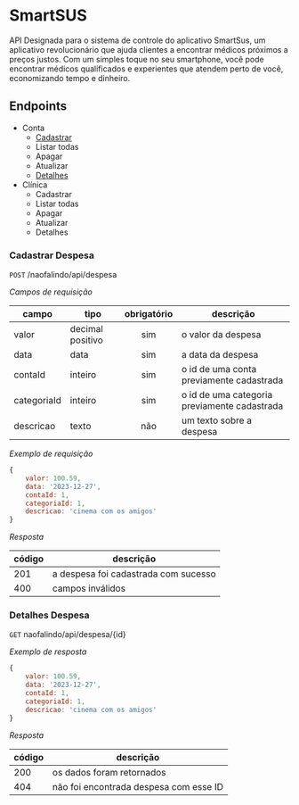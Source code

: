 # SmartSUS

API Designada para o sistema de controle do aplicativo SmartSus, um aplicativo revolucionário que ajuda clientes a encontrar médicos próximos a preços justos. Com um simples toque no seu smartphone, você pode encontrar médicos qualificados e experientes que atendem perto de você, economizando tempo e dinheiro.

## Endpoints

- Conta
    - [Cadastrar](#cadastrar-despesa)
    - Listar todas
    - Apagar
    - Atualizar
    - [Detalhes](#detalhes-despesa)
- Clínica
    - Cadastrar
    - Listar todas
    - Apagar
    - Atualizar
    - Detalhes

### Cadastrar Despesa

`POST` /naofalindo/api/despesa

*Campos de requisição*

| campo | tipo | obrigatório | descrição
|-------|------|:-------------:|----------
|valor|decimal positivo|sim| o valor da despesa
|data|data|sim| a data da despesa
|contaId|inteiro|sim| o id de uma conta previamente cadastrada
|categoriaId|inteiro|sim| o id de uma categoria previamente cadastrada
|descricao|texto|não| um texto sobre a despesa

*Exemplo de requisição*

```js
{
    valor: 100.59,
    data: '2023-12-27',
    contaId: 1,
    categoriaId: 1,
    descricao: 'cinema com os amigos'
}
```

*Resposta*

| código | descrição 
|--------|----------
|201| a despesa foi cadastrada com sucesso
|400| campos inválidos

### Detalhes Despesa

`GET` naofalindo/api/despesa/{id}

*Exemplo de resposta*

```js
{
    valor: 100.59,
    data: '2023-12-27',
    contaId: 1,
    categoriaId: 1,
    descricao: 'cinema com os amigos'
}
```

*Resposta*

| código | descrição 
|--------|----------
|200| os dados foram retornados
|404| não foi encontrada despesa com esse ID
